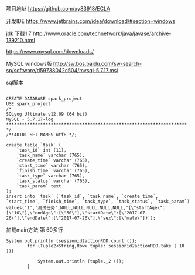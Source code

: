 项目地址
https://github.com/xy83918/ECLA

开发IDE
https://www.jetbrains.com/idea/download/#section=windows

jdk 下载1.7
http://www.oracle.com/technetwork/java/javase/archive-139210.html


https://www.mysql.com/downloads/

MySQL windows版
http://sw.bos.baidu.com/sw-search-sp/software/d59738042c504/mysql-5.7.17.msi


sql脚本
```

CREATE DATABASE spark_project
USE spark_project
/*
SQLyog Ultimate v12.09 (64 bit)
MySQL - 5.7.17-log 
*********************************************************************
*/
/*!40101 SET NAMES utf8 */;

create table `task` (
	`task_id` int (11),
	`task_name` varchar (765),
	`create_time` varchar (765),
	`start_time` varchar (765),
	`finish_time` varchar (765),
	`task_type` varchar (765),
	`task_status` varchar (765),
	`task_param` text 
); 
insert into `task` (`task_id`, `task_name`, `create_time`, `start_time`, `finish_time`, `task_type`, `task_status`, `task_param`) values('1','测试任务',NULL,NULL,NULL,NULL,NULL,'{\"startAge\":[\"10\"],\"endAge\":[\"50\"],\"startDate\":[\"2017-07-26\"],\"endDate\":[\"2017-07-26\"],\"sex\":[\"male\"]}');

```


加载main方法 第 60多行

```
System.out.println (sessionid2actionRDD.count ());
        for (Tuple2<String,Row> tuple: sessionid2actionRDD.take ( 10 )){

            System.out.println (tuple._2 ());
        }
```
